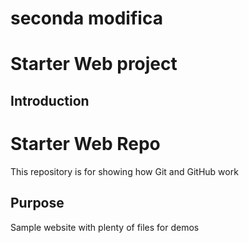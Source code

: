 # seconda modifica
# Starter Web project
## Introduction
# Starter Web Repo

This repository is for showing how Git and GitHub work

## Purpose

Sample website with plenty of files for demos